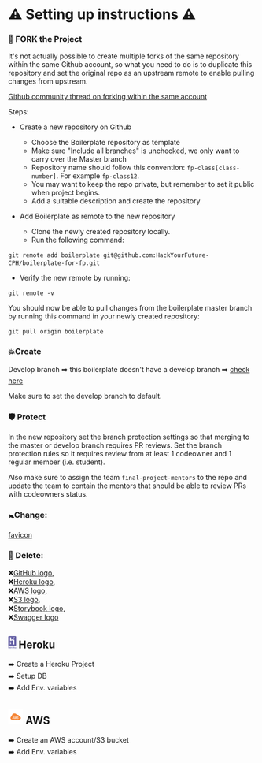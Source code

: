 # ⚠ Setting up instructions ⚠

### 🐣 FORK the Project

It's not actually possible to create multiple forks of the same repository within the same Github account, so what you need to do is to duplicate this repository and set the original repo as an upstream remote to enable pulling changes from upstream.

[Github community thread on forking within the same account](https://github.community/t5/Support-Protips/Alternatives-to-forking-into-the-same-account/ba-p/7428)

Steps:

- Create a new repository on Github
  - Choose the Boilerplate repository as template
  - Make sure "Include all branches" is unchecked, we only want to carry over the Master branch
  - Repository name should follow this convention: `fp-class[class-number]`. For example `fp-class12`.
  - You may want to keep the repo private, but remember to set it public when project begins.
  - Add a suitable description and create the repository
- Add Boilerplate as remote to the new repository

  - Clone the newly created repository locally.
  - Run the following command:
```
git remote add boilerplate git@github.com:HackYourFuture-CPH/boilerplate-for-fp.git
```
  - Verify the new remote by running:
```
git remote -v
```

You should now be able to pull changes from the boilerplate master branch by running this command in your newly created repository:

    git pull origin boilerplate

### 💥Create

Develop branch ➡️ this boilerplate doesn't have a develop branch ➡️ [check here](https://github.com/HackYourFuture-CPH/boilerplate-for-fp/branches)

Make sure to set the develop branch to default.

### 🛡️ Protect

In the new repository set the branch protection settings so that merging to the master or develop branch requires PR reviews. Set the branch protection rules so it requires review from at least 1 codeowner and 1 regular member (i.e. student).

Also make sure to assign the team `final-project-mentors` to the repo and update the team to contain the mentors that should be able to review PRs with codeowners status.

### 🚼Change:

[favicon](https://github.com/HackYourFuture-CPH/boilerplate-for-fp/blob/master/public/favicon.ico)

### 🚨 Delete:

❌[GitHub logo](https://github.com/HackYourFuture-CPH/boilerplate-for-fp/blob/master/git-logo.png),  
❌[Heroku logo](https://github.com/HackYourFuture-CPH/boilerplate-for-fp/blob/master/heroku-logo.svg),  
❌[AWS logo](https://github.com/HackYourFuture-CPH/boilerplate-for-fp/blob/master/aws.svg),  
❌[S3 logo](https://github.com/HackYourFuture-CPH/boilerplate-for-fp/blob/master/s3.png),  
❌[Storybook logo](https://github.com/HackYourFuture-CPH/boilerplate-for-fp/blob/master/storybook.svg),  
❌[Swagger logo](https://github.com/HackYourFuture-CPH/boilerplate-for-fp/blob/master/swagger-logo.png)

## <img width=16px height=25px src="/heroku-logo.svg"  alt="Heroku logo"></a> Heroku

➡️ Create a Heroku Project  
➡️ Setup DB  
➡️ Add Env. variables

## <img width=30px height=30x src="/aws.svg" alt="AWS logo"></a> AWS

➡️ Create an AWS account/S3 bucket  
➡️ Add Env. variables
